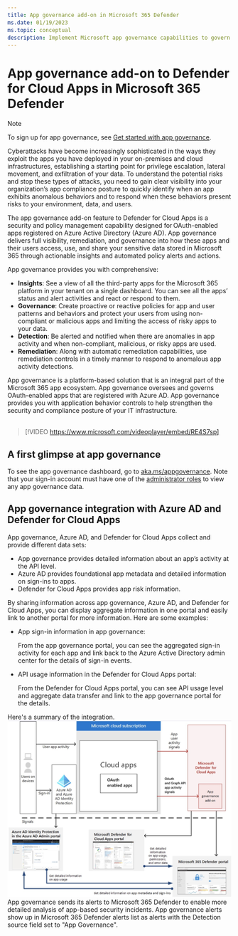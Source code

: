 ```yaml
---
title: App governance add-on in Microsoft 365 Defender
ms.date: 01/19/2023
ms.topic: conceptual
description: Implement Microsoft app governance capabilities to govern your apps.
---
```


# App governance add-on to Defender for Cloud Apps in Microsoft 365 Defender

> [!NOTE]
> To sign up for app governance, see [Get started with app governance](app-governance-get-started.md).

Cyberattacks have become increasingly sophisticated in the ways they exploit the apps you have deployed in your on-premises and cloud infrastructures, establishing a starting point for privilege escalation, lateral movement, and exfiltration of your data. To understand the potential risks and stop these types of attacks, you need to gain clear visibility into your organization’s app compliance posture to quickly identify when an app exhibits anomalous behaviors and to respond when these behaviors present risks to your environment, data, and users.

The app governance add-on feature to Defender for Cloud Apps is a security and policy management capability designed for OAuth-enabled apps registered on Azure Active Directory (Azure AD). App governance delivers full visibility, remediation, and governance into how these apps and their users access, use, and share your sensitive data stored in Microsoft 365 through actionable insights and automated policy alerts and actions.
<!--
The scale of ongoing cybersecurity incidents affecting large enterprises and smaller businesses highlights the dangers of supply chain attacks and the need to strengthen the security and compliance posture of every organization. Accelerated cloud adoption with Microsoft 365 and its rich application ecosystem are constantly growing. Attackers are gaining organizational footholds through applications because:

- Users are typically unaware of the risks when consenting to the use of applications. 
- App developers and independent software vendors (ISVs) do not yet have Security Development Lifecycle (SDL) best practices in place to address attacker techniques.
-->

App governance provides you with comprehensive:

- **Insights**: See a view of all the third-party apps for the Microsoft 365 platform in your tenant on a single dashboard. You can see all the apps’ status and alert activities and react or respond to them.
- **Governance**: Create proactive or reactive policies for app and user patterns and behaviors and protect your users from using non-compliant or malicious apps and limiting the access of risky apps to your data.
- **Detection**: Be alerted and notified when there are anomalies in app activity and when non-compliant, malicious, or risky apps are used.
- **Remediation**: Along with automatic remediation capabilities, use remediation controls in a timely manner to respond to anomalous app activity detections.

App governance is a platform-based solution that is an integral part of the Microsoft 365 app ecosystem. App governance oversees and governs OAuth-enabled apps that are registered with Azure AD. App governance provides you with application behavior controls to help strengthen the security and compliance posture of your IT infrastructure.<br>
<br>
> [!VIDEO https://www.microsoft.com/videoplayer/embed/RE4S7sp]

## A first glimpse at app governance

To see the app governance dashboard, go to [aka.ms/appgovernance](https://aka.ms/appgovernance). Note that your sign-in account must have one of the [administrator roles](app-governance-get-started.md#roles) to view any app governance data.

## App governance integration with Azure AD and Defender for Cloud Apps

App governance, Azure AD, and Defender for Cloud Apps collect and provide different data sets:

- App governance provides detailed information about an app’s activity at the API level.
- Azure AD provides foundational app metadata and detailed information on sign-ins to apps.
- Defender for Cloud Apps provides app risk information.

By sharing information across app governance, Azure AD, and Defender for Cloud Apps, you can display aggregate information in one portal and easily link to another portal for more information. Here are some examples:

- App sign-in information in app governance:

  From the app governance portal, you can see the aggregated sign-in activity for each app and link back to the Azure Active Directory admin center for the details of sign-in events.

<!--
- App API usage information in the Azure Active Directory admin center:

  From the Azure Active Directory admin center, you can see the aggregated app usage information and link to the app governance portal for the details of app usage.
-->

- API usage information in the Defender for Cloud Apps portal:

  From the Defender for Cloud Apps portal, you can see API usage level and aggregate data transfer and link to the app governance portal for the details.

Here's a summary of the integration.
![The integration of app governance with Azure AD and Defender for Cloud Apps.](media/app-governance-manage-app-governance/app-governance-add-on-arch.png)
App governance sends its alerts to Microsoft 365 Defender to enable more detailed analysis of app-based security incidents. App governance alerts show up in Microsoft 365 Defender alerts list as alerts with the Detection source field set to "App Governance".
